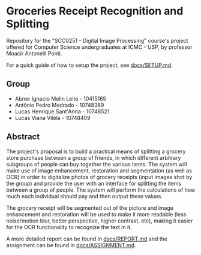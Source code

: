 # Groceries Receipt Recognition and Splitting

Repository for the "SCC0251 - Digital Image Processing" course's project offered for Computer Science undergraduates at ICMC - USP, by professor Moacir Antonelli Ponti.

For a quick guide of how to setup the project, see [docs/SETUP.md](./docs/SETUP.md).

## Group

- Abner Ignacio Melin Leite - 10415165
- Antônio Pedro Medrado - 10748389
- Lucas Henrique Sant'Anna - 10748521
- Lucas Viana Vilela - 10748409

## Abstract

The project's proposal is to build a practical means of splitting a grocery store purchase between a group of friends, in which different arbitrary subgroups of people can buy together the various items. The system will make use of image enhancement, restoration and segmentation (as well as OCR) in order to digitalize photos of grocery receipts (input images shot by the group) and provide the user with an interface for splitting the items between a group of people. The system will perform the calculations of how much each individual should pay and then output these values.

The grocery receipt will be segmented out of the picture and image enhancement and restoration will be used to make it more readable (less noise/motion blur, better perspective, higher contrast, etc), making it easier for the OCR functionality to recognize the text in it.

A more detailed report can be found in [docs/REPORT.md](./docs/REPORT.md) and the assignment can be found in [docs/ASSIGNMENT.md](./docs/ASSIGNMENT.md).
